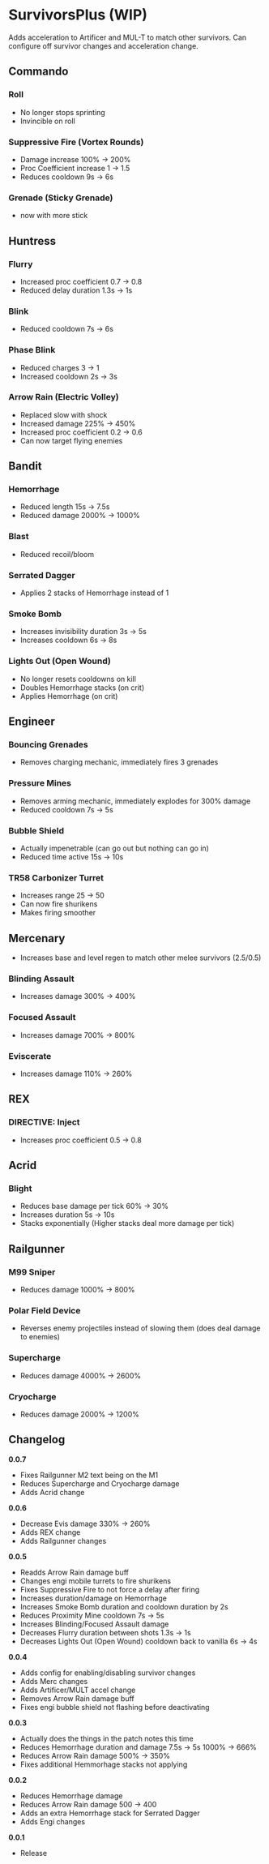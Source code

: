 # SurvivorsPlus (WIP)

Adds acceleration to Artificer and MUL-T to match other survivors. Can configure off survivor changes and acceleration change.

## Commando

### Roll

- No longer stops sprinting
- Invincible on roll

### Suppressive Fire (Vortex Rounds)

- Damage increase 100% -> 200%
- Proc Coefficient increase 1 -> 1.5
- Reduces cooldown 9s -> 6s

### Grenade (Sticky Grenade)

- now with more stick

## Huntress

### Flurry

- Increased proc coefficient 0.7 -> 0.8
- Reduced delay duration 1.3s -> 1s

### Blink

- Reduced cooldown 7s -> 6s

### Phase Blink

- Reduced charges 3 -> 1
- Increased cooldown 2s -> 3s

### Arrow Rain (Electric Volley)

- Replaced slow with shock
- Increased damage 225% -> 450%
- Increased proc coefficient 0.2 -> 0.6
- Can now target flying enemies

## Bandit

### Hemorrhage

- Reduced length 15s -> 7.5s
- Reduced damage 2000% -> 1000%

### Blast

- Reduced recoil/bloom

### Serrated Dagger

- Applies 2 stacks of Hemorrhage instead of 1

### Smoke Bomb

- Increases invisibility duration 3s -> 5s
- Increases cooldown 6s -> 8s

### Lights Out (Open Wound)

- No longer resets cooldowns on kill
- Doubles Hemorrhage stacks (on crit)
- Applies Hemorrhage (on crit)

## Engineer

### Bouncing Grenades

- Removes charging mechanic, immediately fires 3 grenades

### Pressure Mines

- Removes arming mechanic, immediately explodes for 300% damage
- Reduced cooldown 7s -> 5s

### Bubble Shield

- Actually impenetrable (can go out but nothing can go in)
- Reduced time active 15s -> 10s

### TR58 Carbonizer Turret

- Increases range 25 -> 50
- Can now fire shurikens
- Makes firing smoother

## Mercenary

- Increases base and level regen to match other melee survivors (2.5/0.5)

### Blinding Assault

- Increases damage 300% -> 400%

### Focused Assault

- Increases damage 700% -> 800%

### Eviscerate

- Increases damage 110% -> 260%

## REX

### DIRECTIVE: Inject

- Increases proc coefficient 0.5 -> 0.8

## Acrid

### Blight

- Reduces base damage per tick 60% -> 30%
- Increases duration 5s -> 10s
- Stacks exponentially (Higher stacks deal more damage per tick)

## Railgunner

### M99 Sniper

- Reduces damage 1000% -> 800%

### Polar Field Device

- Reverses enemy projectiles instead of slowing them (does deal damage to enemies)

### Supercharge

- Reduces damage 4000% -> 2600%

### Cryocharge

- Reduces damage 2000% -> 1200%

## Changelog

**0.0.7**

- Fixes Railgunner M2 text being on the M1
- Reduces Supercharge and Cryocharge damage
- Adds Acrid change

**0.0.6**

- Decrease Evis damage 330% -> 260%
- Adds REX change
- Adds Railgunner changes

**0.0.5**

- Readds Arrow Rain damage buff
- Changes engi mobile turrets to fire shurikens
- Fixes Suppressive Fire to not force a delay after firing
- Increases duration/damage on Hemorrhage
- Increases Smoke Bomb duration and cooldown duration by 2s
- Reduces Proximity Mine cooldown 7s -> 5s
- Increases Blinding/Focused Assault damage
- Decreases Flurry duration between shots 1.3s -> 1s
- Decreases Lights Out (Open Wound) cooldown back to vanilla 6s -> 4s

**0.0.4**

- Adds config for enabling/disabling survivor changes
- Adds Merc changes
- Adds Artificer/MULT accel change
- Removes Arrow Rain damage buff
- Fixes engi bubble shield not flashing before deactivating

**0.0.3**

- Actually does the things in the patch notes this time
- Reduces Hemorrhage duration and damage 7.5s -> 5s 1000% -> 666%
- Reduces Arrow Rain damage 500% -> 350%
- Fixes additional Hemmorhage stacks not applying

**0.0.2**

- Reduces Hemorrhage damage
- Reduces Arrow Rain damage 500 -> 400
- Adds an extra Hemorrhage stack for Serrated Dagger
- Adds Engi changes

**0.0.1**

- Release

